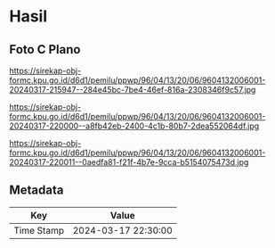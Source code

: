 # Hasil

## Foto C Plano

https://sirekap-obj-formc.kpu.go.id/d6d1/pemilu/ppwp/96/04/13/20/06/9604132006001-20240317-215947--284e45bc-7be4-46ef-816a-2308346f9c57.jpg

https://sirekap-obj-formc.kpu.go.id/d6d1/pemilu/ppwp/96/04/13/20/06/9604132006001-20240317-220000--a8fb42eb-2400-4c1b-80b7-2dea552064df.jpg

https://sirekap-obj-formc.kpu.go.id/d6d1/pemilu/ppwp/96/04/13/20/06/9604132006001-20240317-220011--0aedfa81-f21f-4b7e-9cca-b5154075473d.jpg


## Metadata

| Key        | Value               |
| ---------- | ------------------- |
| Time Stamp | 2024-03-17 22:30:00 |



